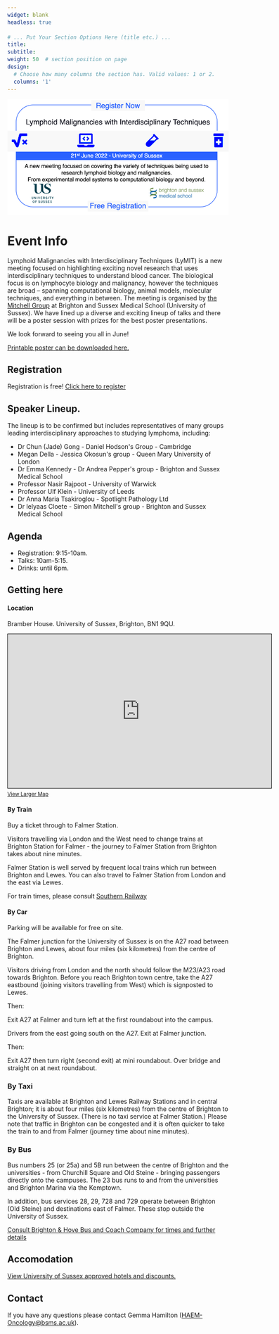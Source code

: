 ```yaml
---
widget: blank
headless: true

# ... Put Your Section Options Here (title etc.) ...
title:
subtitle:
weight: 50  # section position on page
design:
  # Choose how many columns the section has. Valid values: 1 or 2.
  columns: '1'
---
```


![](headerImage.png)

# Event Info

Lymphoid Malignancies with Interdisciplinary Techniques (LyMIT) is a new meeting focused on highlighting exciting novel research that uses interdisciplinary techniques to understand blood cancer. The biological focus is on lymphocyte biology and malignancy, however the techniques are broad – spanning computational biology, animal models, molecular techniques, and everything in between. The meeting is organised by [the Mitchell Group](/) at Brighton and Sussex Medical School (University of Sussex). We have lined up a diverse and exciting lineup of talks and there will be a poster session with prizes for the best poster presentations.

We look forward to seeing you all in June!

[Printable poster can be downloaded here.](https://mitchell.science/PrintableLymitt2022Poster.pdf)

## Registration

Registration is free! [Click here to register](https://www.eventbrite.co.uk/e/lymphoid-malignancies-with-interdisciplinary-techniques-lymit-tickets-256778329897?utm_campaign=post_publish&utm_medium=email&utm_source=eventbrite&utm_content=shortLinkNewEmail)

## Speaker Lineup.

The lineup is to be confirmed but includes representatives of many groups leading interdisciplinary approaches to studying lymphoma, including:

- Dr Chun (Jade) Gong - Daniel Hodson's Group - Cambridge
- Megan Della	- Jessica Okosun's group - Queen Mary University of London
- Dr Emma Kennedy - Dr Andrea Pepper's group - Brighton and Sussex Medical School
- Professor Nasir Rajpoot - University of Warwick
- Professor Ulf Klein	- University of Leeds
- Dr Anna Maria Tsakiroglou	- Spotlight Pathology Ltd
- Dr Ielyaas Cloete - Simon Mitchell's group - Brighton and Sussex Medical School


## Agenda
- Registration: 9:15-10am.
- Talks: 10am-5:15.
- Drinks: until 6pm.

## Getting here

#### Location

Bramber House. University of Sussex, Brighton, BN1 9QU.

<iframe width="600" height="350" frameborder="0" scrolling="no" marginheight="0" marginwidth="0" src="https://www.openstreetmap.org/export/embed.html?bbox=-0.09531497955322267%2C50.863922603540715%2C-0.08115291595458986%2C50.871100009197264&amp;layer=mapnik&amp;marker=50.867511444503045%2C-0.08823394775390625" style="border: 1px solid black"></iframe><br/><small><a href="https://www.openstreetmap.org/?mlat=50.86751&amp;mlon=-0.08823#map=17/50.86751/-0.08823">View Larger Map</a></small>

#### By Train

Buy a ticket through to Falmer Station.

Visitors travelling via London and the West need to change trains at Brighton Station for Falmer - the journey to Falmer Station from Brighton takes about nine minutes.

Falmer Station is well served by frequent local trains which run between Brighton and Lewes. You can also travel to Falmer Station from London and the east via Lewes.

For train times, please consult [Southern Railway](https://www.southernrailway.com/)

#### By Car

Parking will be available for free on site.

The Falmer junction for the University of Sussex is on the A27 road between Brighton and Lewes, about four miles (six kilometres) from the centre of Brighton.

Visitors driving from London and the north should follow the M23/A23 road towards Brighton. Before you reach Brighton town centre, take the A27 eastbound (joining visitors travelling from West) which is signposted to Lewes.

Then:

Exit A27 at Falmer and turn left at the first roundabout into the campus.

Drivers from the east going south on the A27. Exit at Falmer junction.

Then:

Exit A27 then turn right (second exit) at mini roundabout. Over bridge and straight on at next roundabout.

### By Taxi

Taxis are available at Brighton and Lewes Railway Stations and in central Brighton; it is about four miles (six kilometres) from the centre of Brighton to the University of Sussex. (There is no taxi service at Falmer Station.) Please note that traffic in Brighton can be congested and it is often quicker to take the train to and from Falmer (journey time about nine minutes).

### By Bus

Bus numbers 25 (or 25a) and 5B run between the centre of Brighton and the universities - from Churchill Square and Old Steine - bringing passengers directly onto the campuses. The 23 bus runs to and from the universities and Brighton Marina via the Kemptown.

In addition, bus services 28, 29, 728 and 729 operate between Brighton (Old Steine) and destinations east of Falmer. These stop outside the University of Sussex.

[Consult Brighton & Hove Bus and Coach Company for times and further details](https://www.buses.co.uk/)

## Accomodation

[View University of Sussex approved hotels and discounts.](https://www.sussex.ac.uk/about/directions/wheretostay)

## Contact

If you have any questions please contact Gemma Hamilton ([HAEM-Oncology@bsms.ac.uk](mailto:HAEM-Oncology@bsms.ac.uk)).

